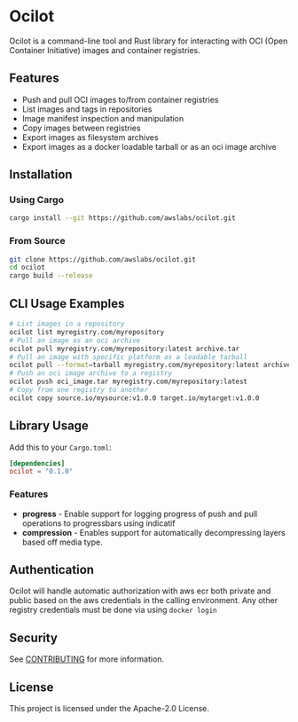 # Ocilot

Ocilot is a command-line tool and Rust library for interacting with OCI (Open Container Initiative) images and container registries.

## Features

- Push and pull OCI images to/from container registries
- List images and tags in repositories
- Image manifest inspection and manipulation
- Copy images between registries
- Export images as filesystem archives
- Export images as a docker loadable tarball or as an oci image archive

## Installation

### Using Cargo

```bash
cargo install --git https://github.com/awslabs/ocilot.git
```

### From Source

```bash
git clone https://github.com/awslabs/ocilot.git
cd ocilot
cargo build --release
```

## CLI Usage Examples

```bash
# List images in a repository
ocilot list myregistry.com/myrepository
# Pull an image as an oci archive
ocilot pull myregistry.com/myrepository:latest archive.tar
# Pull an image with specific platform as a loadable tarball
ocilot pull --format=tarball myregistry.com/myrepository:latest archive.tar
# Push an oci image archive to a registry
ocilot push oci_image.tar myregistry.com/myrepository:latest
# Copy from one registry to another
ocilot copy source.io/mysource:v1.0.0 target.io/mytarget:v1.0.0
```

## Library Usage

Add this to your `Cargo.toml`:

```toml
[dependencies]
ocilot = "0.1.0"
```

### Features

- **progress** - Enable support for logging progress of push and pull operations to progressbars using indicatif
- **compression** - Enables support for automatically decompressing layers based off media type.

## Authentication

Ocilot will handle automatic authorization with aws ecr both private and public based on the aws credentials in the calling environment. Any other registry credentials must be done via using `docker login`

## Security

See [CONTRIBUTING](CONTRIBUTING.md#security-issue-notifications) for more information.

## License

This project is licensed under the Apache-2.0 License.
